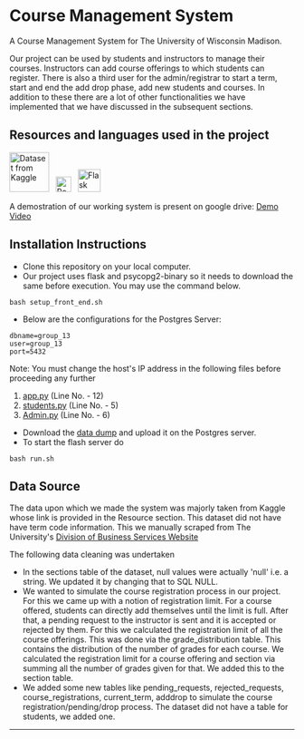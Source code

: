 # Course Management System
A Course Management System for The University of Wisconsin Madison.

Our project can be used by students and instructors to manage their courses. Instructors can add course offerings to which students can register. There is also a third user for the admin/registrar to start a term, start and end the add drop phase, add new students and courses. In addition to these there are a lot of other functionalities we have implemented that we have discussed in the subsequent sections.


## Resources and languages used in the project

[<img alt="Dataset from Kaggle" title="Kaggle Dataset Link" width="70px" src="https://www.kaggle.com/static/images/site-logo.png" />][datasetURL] &nbsp; <img alt="PostgreSQL was used in the backend" title="PostgreSQL as Backend" width="27px" src="https://www.postgresql.org/media/img/about/press/elephant.png" /> &nbsp; <img alt="Flask application framework was used" title="Flask Application Framework" width="40px" src="https://external-content.duckduckgo.com/iu/?u=https%3A%2F%2Fcms-assets.tutsplus.com%2Fuploads%2Fusers%2F30%2Fposts%2F16037%2Fpreview_image%2Fflask.png&f=1&nofb=1" />

A demostration of our working system is present on google drive: [Demo Video]


## Installation Instructions

- Clone this repository on your local computer.
- Our project uses flask and psycopg2-binary so it needs to download the same before execution. You may use the command below.
```
bash setup_front_end.sh
```
- Below are the configurations for the Postgres Server:
```
dbname=group_13
user=group_13
port=5432
```
Note: You must change the host's IP address in the following files before proceeding any further
1. [app.py](https://github.com/aarunishsinha/Course-Management-System/blob/main/app.py) (Line No. - 12)
2. [students.py](https://github.com/aarunishsinha/Course-Management-System/blob/main/students.py) (Line No. - 5)
3. [Admin.py](https://github.com/aarunishsinha/Course-Management-System/blob/main/Admin.py) (Line No. - 6)
- Download the [data dump](https://drive.google.com/drive/folders/1HDx3uShbgdi1MJdjkv7QZJDr8yh0lLM7?usp=sharing) and upload it on the Postgres server.
- To start the flash server do
```
bash run.sh
```
## Data Source
The data upon which we made the system was majorly taken from Kaggle whose link is provided in the Resource section. This dataset did not have have term code information. This we manually scraped from The University's [Division of Business Services Website]

The following data cleaning was undertaken
- In the sections table of the dataset, null values were actually 'null' i.e. a string. We updated it by changing that to SQL NULL.
- We wanted to simulate the course registration process in our project. For this we came up with a notion of registration limit. For a course offered, students can directly add themselves until the limit is full. After that, a pending request to the instructor is sent and it is accepted or rejected by them. For this we calculated the registration limit of all the course offerings. This was done via the grade_distribution table. This contains the distribution of the number of grades for each course. We calculated the registration limit for a course offering and section via summing all the number of grades given for that. We added this to the section table.
- We added some new tables like pending_requests, rejected_requests, course_registrations, current_term, adddrop  to simulate the course registration/pending/drop process. The dataset did not have a table for students, we added one.

---
[datasetURL]:  https://www.kaggle.com/Madgrades/uw-madison-courses
[Demo Video]: https://drive.google.com/file/d/1mJKFb27aCpLbkgED3ENUNf29iWzZXxPC/view?usp=sharing
[Division of Business Services Website]: https://businessservices.wisc.edu/making-payments/charge-to-a-students-account/term-codes/

